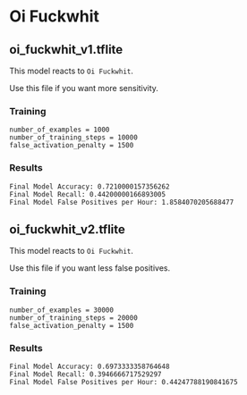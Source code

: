 # Oi Fuckwhit

## oi_fuckwhit_v1.tflite

This model reacts to `Oi Fuckwhit`.

Use this file if you want more sensitivity.

### Training

```
number_of_examples = 1000
number_of_training_steps = 10000
false_activation_penalty = 1500
```

### Results

```
Final Model Accuracy: 0.7210000157356262
Final Model Recall: 0.44200000166893005
Final Model False Positives per Hour: 1.8584070205688477
```

## oi_fuckwhit_v2.tflite

This model reacts to `Oi Fuckwhit`.

Use this file if you want less false positives.

### Training

```
number_of_examples = 30000
number_of_training_steps = 20000
false_activation_penalty = 1500
```

### Results

```
Final Model Accuracy: 0.6973333358764648
Final Model Recall: 0.3946666717529297
Final Model False Positives per Hour: 0.44247788190841675
```

